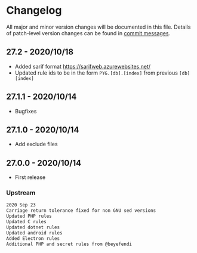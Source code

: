 # Changelog
All major and minor version changes will be documented in this file. Details of
patch-level version changes can be found in [commit messages](../../commits/master).

## 27.2 - 2020/10/18
- Added sarif format https://sarifweb.azurewebsites.net/
- Updated rule ids to be in the form `PYG.[db].[index]` from previous `[db][index]`


## 27.1.1 - 2020/10/14
- Bugfixes

## 27.1.0 - 2020/10/14
- Add exclude files

## 27.0.0 - 2020/10/14
- First release

### Upstream
```txt
2020 Sep 23
Carriage return tolerance fixed for non GNU sed versions
Updated PHP rules
Updated C rules
Updated dotnet rules
Updated android rules
Added Electron rules
Additional PHP and secret rules from @beyefendi
```
